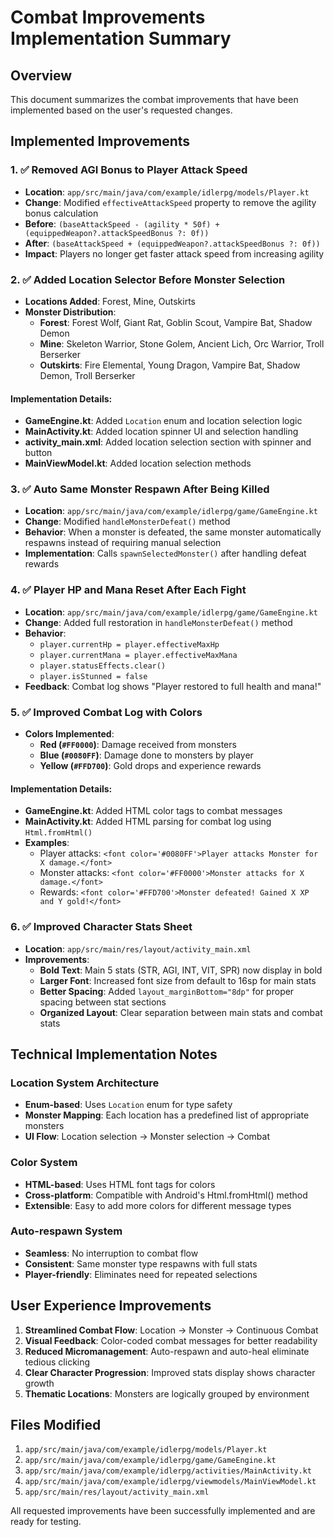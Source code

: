 # Combat Improvements Implementation Summary

## Overview
This document summarizes the combat improvements that have been implemented based on the user's requested changes.

## Implemented Improvements

### 1. ✅ Removed AGI Bonus to Player Attack Speed
- **Location**: `app/src/main/java/com/example/idlerpg/models/Player.kt`
- **Change**: Modified `effectiveAttackSpeed` property to remove the agility bonus calculation
- **Before**: `(baseAttackSpeed - (agility * 50f) + (equippedWeapon?.attackSpeedBonus ?: 0f))`
- **After**: `(baseAttackSpeed + (equippedWeapon?.attackSpeedBonus ?: 0f))`
- **Impact**: Players no longer get faster attack speed from increasing agility

### 2. ✅ Added Location Selector Before Monster Selection
- **Locations Added**: Forest, Mine, Outskirts
- **Monster Distribution**:
  - **Forest**: Forest Wolf, Giant Rat, Goblin Scout, Vampire Bat, Shadow Demon
  - **Mine**: Skeleton Warrior, Stone Golem, Ancient Lich, Orc Warrior, Troll Berserker
  - **Outskirts**: Fire Elemental, Young Dragon, Vampire Bat, Shadow Demon, Troll Berserker

#### Implementation Details:
- **GameEngine.kt**: Added `Location` enum and location selection logic
- **MainActivity.kt**: Added location spinner UI and selection handling
- **activity_main.xml**: Added location selection section with spinner and button
- **MainViewModel.kt**: Added location selection methods

### 3. ✅ Auto Same Monster Respawn After Being Killed
- **Location**: `app/src/main/java/com/example/idlerpg/game/GameEngine.kt`
- **Change**: Modified `handleMonsterDefeat()` method
- **Behavior**: When a monster is defeated, the same monster automatically respawns instead of requiring manual selection
- **Implementation**: Calls `spawnSelectedMonster()` after handling defeat rewards

### 4. ✅ Player HP and Mana Reset After Each Fight
- **Location**: `app/src/main/java/com/example/idlerpg/game/GameEngine.kt`
- **Change**: Added full restoration in `handleMonsterDefeat()` method
- **Behavior**: 
  - `player.currentHp = player.effectiveMaxHp`
  - `player.currentMana = player.effectiveMaxMana`
  - `player.statusEffects.clear()`
  - `player.isStunned = false`
- **Feedback**: Combat log shows "Player restored to full health and mana!"

### 5. ✅ Improved Combat Log with Colors
- **Colors Implemented**:
  - **Red (`#FF0000`)**: Damage received from monsters
  - **Blue (`#0080FF`)**: Damage done to monsters by player
  - **Yellow (`#FFD700`)**: Gold drops and experience rewards

#### Implementation Details:
- **GameEngine.kt**: Added HTML color tags to combat messages
- **MainActivity.kt**: Added HTML parsing for combat log using `Html.fromHtml()`
- **Examples**:
  - Player attacks: `<font color='#0080FF'>Player attacks Monster for X damage.</font>`
  - Monster attacks: `<font color='#FF0000'>Monster attacks for X damage.</font>`
  - Rewards: `<font color='#FFD700'>Monster defeated! Gained X XP and Y gold!</font>`

### 6. ✅ Improved Character Stats Sheet
- **Location**: `app/src/main/res/layout/activity_main.xml`
- **Improvements**:
  - **Bold Text**: Main 5 stats (STR, AGI, INT, VIT, SPR) now display in bold
  - **Larger Font**: Increased font size from default to 16sp for main stats
  - **Better Spacing**: Added `layout_marginBottom="8dp"` for proper spacing between stat sections
  - **Organized Layout**: Clear separation between main stats and combat stats

## Technical Implementation Notes

### Location System Architecture
- **Enum-based**: Uses `Location` enum for type safety
- **Monster Mapping**: Each location has a predefined list of appropriate monsters
- **UI Flow**: Location selection → Monster selection → Combat

### Color System
- **HTML-based**: Uses HTML font tags for colors
- **Cross-platform**: Compatible with Android's Html.fromHtml() method
- **Extensible**: Easy to add more colors for different message types

### Auto-respawn System
- **Seamless**: No interruption to combat flow
- **Consistent**: Same monster type respawns with full stats
- **Player-friendly**: Eliminates need for repeated selections

## User Experience Improvements

1. **Streamlined Combat Flow**: Location → Monster → Continuous Combat
2. **Visual Feedback**: Color-coded combat messages for better readability
3. **Reduced Micromanagement**: Auto-respawn and auto-heal eliminate tedious clicking
4. **Clear Character Progression**: Improved stats display shows character growth
5. **Thematic Locations**: Monsters are logically grouped by environment

## Files Modified

1. `app/src/main/java/com/example/idlerpg/models/Player.kt`
2. `app/src/main/java/com/example/idlerpg/game/GameEngine.kt`
3. `app/src/main/java/com/example/idlerpg/activities/MainActivity.kt`
4. `app/src/main/java/com/example/idlerpg/viewmodels/MainViewModel.kt`
5. `app/src/main/res/layout/activity_main.xml`

All requested improvements have been successfully implemented and are ready for testing.
